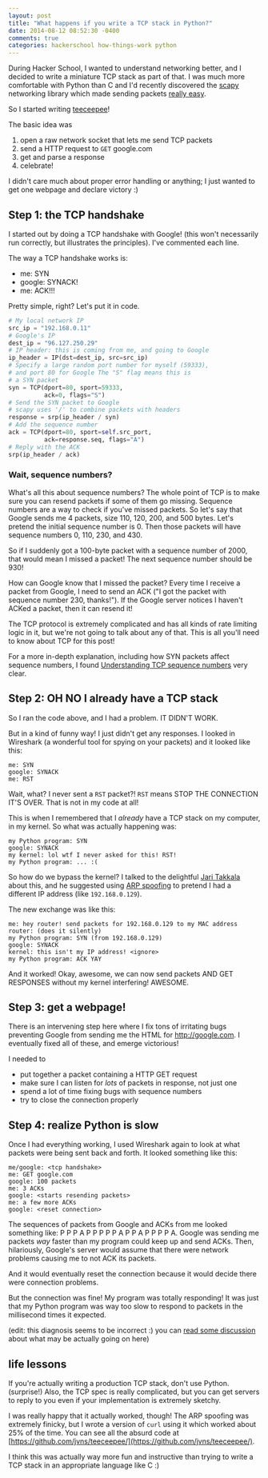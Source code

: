 ```yaml
---
layout: post
title: "What happens if you write a TCP stack in Python?"
date: 2014-08-12 08:52:30 -0400
comments: true
categories: hackerschool how-things-work python
---
```


During Hacker School, I wanted to understand networking better, and I
decided to write a miniature TCP stack as part of that. I was much
more comfortable with Python than C and I'd recently discovered the
[scapy](http://www.secdev.org/projects/scapy/) networking library
which made sending packets
[really easy](http://jvns.ca/blog/2013/10/31/day-20-scapy-and-traceroute/).

So I started writing [teeceepee](https://github.com/jvns/teeceepee)!

The basic idea was

1. open a raw network socket that lets me send TCP packets
2. send a HTTP request to `GET` google.com
3. get and parse a response
4. celebrate!

I didn't care much about proper error handling or anything; I just
wanted to get one webpage and declare victory :)

<!-- more -->

## Step 1: the TCP handshake

I started out by doing a TCP handshake with Google! (this won't
necessarily run correctly, but illustrates the principles). I've
commented each line.

The way a TCP handshake works is:

* me: SYN
* google: SYNACK!
* me: ACK!!!

Pretty simple, right? Let's put it in code.

```python
# My local network IP
src_ip = "192.168.0.11"
# Google's IP
dest_ip = "96.127.250.29"
# IP header: this is coming from me, and going to Google
ip_header = IP(dst=dest_ip, src=src_ip)
# Specify a large random port number for myself (59333),
# and port 80 for Google The "S" flag means this is
# a SYN packet
syn = TCP(dport=80, sport=59333, 
          ack=0, flags="S")
# Send the SYN packet to Google
# scapy uses '/' to combine packets with headers
response = srp(ip_header / syn)
# Add the sequence number 
ack = TCP(dport=80, sport=self.src_port, 
          ack=response.seq, flags="A") 
# Reply with the ACK
srp(ip_header / ack)
```

### Wait, sequence numbers?

What's all this about sequence numbers? The whole point of TCP is to
make sure you can resend packets if some of them go missing. Sequence
numbers are a way to check if you've missed packets. So let's say that
Google sends me 4 packets, size 110, 120, 200, and 500 bytes. Let's
pretend the initial sequence number is 0. Then those packets will have
sequence numbers 0, 110, 230, and 430.

So if I suddenly got a 100-byte packet with a sequence number of 2000,
that would mean I missed a packet! The next sequence number should be
930!

How can Google know that I missed the packet? Every time I receive a
packet from Google, I need to send an ACK ("I got the packet with
sequence number 230, thanks!"). If the Google server notices I haven't
ACKed a packet, then it can resend it!

The TCP protocol is extremely complicated and has all kinds of rate
limiting logic in it, but we're not going to talk about any of that.
This is all you'll need to know about TCP for this post!

For a more in-depth explanation, including how SYN
packets affect sequence numbers, I found
[Understanding TCP sequence numbers](http://packetlife.net/blog/2010/jun/7/understanding-tcp-sequence-acknowledgment-numbers/)
very clear.

## Step 2: OH NO I already have a TCP stack

So I ran the code above, and I had a problem. IT DIDN'T WORK.

But in a kind of funny way! I just didn't get any responses. I looked
in Wireshark (a wonderful tool for spying on your packets) and it
looked like this:

```
me: SYN
google: SYNACK
me: RST
```

Wait, what? I never sent a `RST` packet?! `RST` means STOP THE
CONNECTION IT'S OVER. That is not in my code at all!

This is when I remembered that I *already* have a TCP stack on my
computer, in my kernel. So what was actually happening was:

```
my Python program: SYN
google: SYNACK
my kernel: lol wtf I never asked for this! RST!
my Python program: ... :(
```

So how do we bypass the kernel? I talked to the delightful
[Jari Takkala](https://github.com/jtakkala) about this, and he
suggested using
[ARP spoofing](http://jvns.ca/blog/2013/10/29/day-18-in-ur-connection/)
to pretend I had a different IP address (like `192.168.0.129`).

The new exchange was like this:

```
me: hey router! send packets for 192.168.0.129 to my MAC address
router: (does it silently)
my Python program: SYN (from 192.168.0.129)
google: SYNACK
kernel: this isn't my IP address! <ignore>
my Python program: ACK YAY
```

And it worked! Okay, awesome, we can now send packets AND GET
RESPONSES without my kernel interfering! AWESOME.

## Step 3: get a webpage!

There is an intervening step here where I fix tons of irritating bugs
preventing Google from sending me the HTML for http://google.com. I
eventually fixed all of these, and emerge victorious!

I needed to

* put together a packet containing a HTTP GET request
* make sure I can listen for *lots* of packets in response, not just
  one
* spend a lot of time fixing bugs with sequence numbers
* try to close the connection properly

## Step 4: realize Python is slow

Once I had everything working, I used Wireshark again to look at what
packets were being sent back and forth. It looked something like this:

```
me/google: <tcp handshake>
me: GET google.com
google: 100 packets
me: 3 ACKs
google: <starts resending packets>
me: a few more ACKs
google: <reset connection>
```

The sequences of packets from Google and ACKs from me looked something
like: P P P A P P P P P A P P A P P P P A. Google was sending me
packets *way* faster than my program could keep up and send ACKs.
Then, hilariously, Google's server would assume that there were
network problems causing me to not ACK its packets.

And it would eventually reset the connection because it would decide
there were connection problems.

But the connection was fine! My program was totally responding! It was
just that my Python program was way too slow to respond to packets in
the millisecond times it expected.

(edit: this diagnosis seems to be incorrect :) you can
[read some discussion](https://news.ycombinator.com/item?id=8167546)
about what may be actually going on here)

## life lessons

If you're actually writing a production TCP stack, don't use Python.
(surprise!) Also, the TCP spec is really complicated, but you can get
servers to reply to you even if your implementation is extremely sketchy.

I was really happy that it actually worked, though! The ARP spoofing
was extremely finicky, but I wrote a version of `curl` using it which
worked about 25% of the time. You can see all the absurd code at
[https://github.com/jvns/teeceepee/](https://github.com/jvns/teeceepee/).

I think this was actually way more fun and instructive than trying to
write a TCP stack in an appropriate language like C :)
